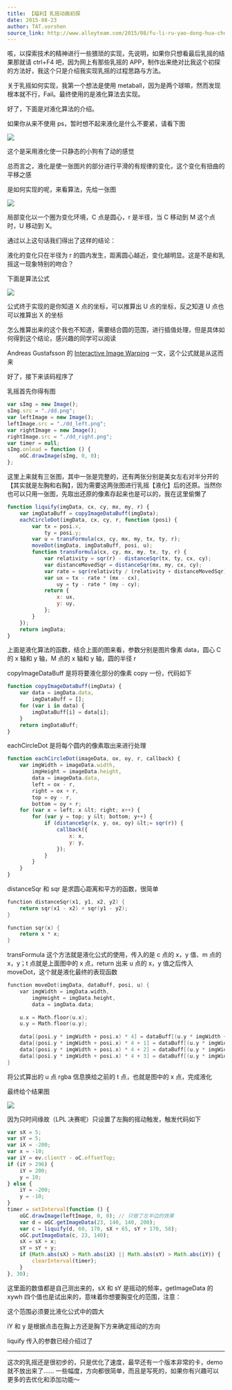 ```yaml
---
title: 【福利】乳摇动画初探
date: 2015-08-23
author: TAT.vorshen
source_link: http://www.alloyteam.com/2015/08/fu-li-ru-yao-dong-hua-chu-tan/
---
```


<!-- {% raw %} - for jekyll -->

咳，以探索技术的精神进行一些猥琐的实现，先说明，如果你只想看最后乳摇的结果那就请 ctrl+F4 吧，因为网上有那些乳摇的 APP，制作出来绝对比我这个初探的方法好，我这个只是介绍我实现乳摇的过程思路与方法。

关于乳摇如何实现，我第一个想法是使用 metaball，因为是两个球嘛，然而发现根本就不行，Fail。最终使用的是液化算法去实现。

好了，下面是对液化算法的介绍。

如果你从来不使用 ps，暂时想不起来液化是什么不要紧，请看下图

![](http://www.alloyteam.com/wp-content/uploads/2015/08/1.gif)

这个是采用液化使一只静态的小狗有了动的感觉

总而言之，液化是使一张图片的部分进行平滑的有规律的变化，这个变化有扭曲的平移之感

是如何实现的呢，来看算法，先给一张图

![](http://www.alloyteam.com/wp-content/uploads/2015/08/2.png)

局部变化以一个圈为变化环境，C 点是圆心，r 是半径，当 C 移动到 M 这个点时，U 移动到 X。

通过以上这句话我们得出了这样的结论：

液化的变化只在半径为 r 的圆内发生，距离圆心越近，变化越明显。这是不是和乳摇这一现象特别的吻合？

下面是算法公式

![](http://www.alloyteam.com/wp-content/uploads/2015/08/3.png)

公式终于实现的是你知道 X 点的坐标，可以推算出 U 点的坐标，反之知道 U 点也可以推算出 X 的坐标

怎么推算出来的这个我也不知道，需要结合圆的范围，进行插值处理，但是具体如何得到这个结论，感兴趣的同学可以阅读

Andreas Gustafsson 的 [Interactive Image Warping](http://www.gson.org/thesis/warping-thesis.pdf) 一文，这个公式就是从这而来

好了，接下来该码程序了

乳摇首先你得有图

```javascript
var sImg = new Image();
sImg.src = "./dd.png";
var leftImage = new Image();
leftImage.src = "./dd_left.png";
var rightImage = new Image();
rightImage.src = "./dd_right.png";
var timer = null;
sImg.onload = function () {
    oGC.drawImage(sImg, 0, 0);
};
```

这里上来就有三张图，其中一张是完整的，还有两张分别是美女左右对半分开的【其实就是左胸和右胸】，因为需要这两张图进行乳摇【液化】后的还原。当然你也可以只用一张图，先取出还原的像素存起来也是可以的，我在这里偷懒了

```javascript
function liquify(imgData, cx, cy, mx, my, r) {
    var imgDataBuff = copyImageDataBuff(imgData);
    eachCircleDot(imgData, cx, cy, r, function (posi) {
        var tx = posi.x,
            ty = posi.y;
        var u = transFormula(cx, cy, mx, my, tx, ty, r);
        moveDot(imgData, imgDataBuff, posi, u);
        function transFormula(cx, cy, mx, my, tx, ty, r) {
            var relativity = sqr(r) - distanceSqr(tx, ty, cx, cy);
            var distanceMovedSqr = distanceSqr(mx, my, cx, cy);
            var rate = sqr(relativity / (relativity + distanceMovedSqr));
            var ux = tx - rate * (mx - cx),
                uy = ty - rate * (my - cy);
            return {
                x: ux,
                y: uy,
            };
        }
    });
    return imgData;
}
```

上面是液化算法的函数，结合上面的图来看，参数分别是图片像素 data，圆心 C 的 x 轴和 y 轴，M 点的 x 轴和 y 轴，圆的半径 r

copyImageDataBuff 是将将要液化部分的像素 copy 一份，代码如下

```javascript
function copyImageDataBuff(imgData) {
    var data = imgData.data,
        imgDataBuff = [];
    for (var i in data) {
        imgDataBuff[i] = data[i];
    }
    return imgDataBuff;
}
```

eachCircleDot 是将每个圆内的像素取出来进行处理

```javascript
function eachCircleDot(imageData, ox, oy, r, callback) {
    var imgWidth = imageData.width,
        imgHeight = imageData.height,
        data = imageData.data,
        left = ox - r,
        right = ox + r,
        top = oy - r,
        bottom = oy + r;
    for (var x = left; x &lt; right; x++) {
        for (var y = top; y &lt; bottom; y++) {
            if (distanceSqr(x, y, ox, oy) &lt;= sqr(r)) {
                callback({
                    x: x,
                    y: y,
                });
            }
        }
    }
}
```

distanceSqr 和 sqr 是求圆心距离和平方的函数，很简单

```c
function distanceSqr(x1, y1, x2, y2) {
	return sqr(x1 - x2) + sqr(y1 - y2);
}
 
function sqr(x) {
	return x * x;
}
```

transFormula 这个方法就是液化公式的使用，传入的是 c 点的 x，y 值、m 点的 x，y；t 点就是上面图中的 x 点，return 出来 u 点的 x，y 值之后传入 moveDot，这个就是液化最终的表现函数

```c
function moveDot(imgData, dataBuff, posi, u) {
	var imgWidth = imgData.width,
		imgHeight = imgData.height,
		data = imgData.data;
 
	u.x = Math.floor(u.x);
	u.y = Math.floor(u.y);
 
	data[(posi.y * imgWidth + posi.x) * 4] = dataBuff[(u.y * imgWidth + u.x) * 4];
	data[(posi.y * imgWidth + posi.x) * 4 + 1] = dataBuff[(u.y * imgWidth + u.x) * 4 + 1];
	data[(posi.y * imgWidth + posi.x) * 4 + 2] = dataBuff[(u.y * imgWidth + u.x) * 4 + 2];
	data[(posi.y * imgWidth + posi.x) * 4 + 3] = dataBuff[(u.y * imgWidth + u.x) * 4 + 3];
}
```

将公式算出的 u 点 rgba 信息换给之前的 t 点，也就是图中的 x 点，完成液化

最终给个结果图

![](http://images0.cnblogs.com/blog2015/740327/201508/231838083944385.gif)

因为只时间缘故（LPL 决赛呢）只设置了左胸的摇动触发，触发代码如下

```javascript
var sX = 5;
var sY = 5;
var iX = -200;
var x = -10;
var iY = ev.clientY - oC.offsetTop;
if (iY > 296) {
    iY = 200;
    y = 10;
} else {
    iY = -200;
    y = -10;
}
timer = setInterval(function () {
    oGC.drawImage(leftImage, 0, 0); // 只做了左半边的效果
    var d = oGC.getImageData(23, 140, 140, 200);
    var c = liquify(d, 60, 170, sX + 65, sY + 170, 58);
    oGC.putImageData(c, 23, 140);
    sX = sX + x;
    sY = sY + y;
    if (Math.abs(sX) > Math.abs(iX) || Math.abs(sY) > Math.abs(iY)) {
        clearInterval(timer);
    }
}, 30);
```

这里面的数值都是自己测出来的，sX 和 sY 是摇动的频率，getImageData 的 xywh 四个值也是试出来的，意味着你想要胸变化的范围，注意：

这个范围必须要比液化公式中的圆大

iY 和 y 是根据点击在胸上方还是胸下方来确定摇动的方向

liquify 传入的参数已经介绍过了

* * *

这次的乳摇还是很初步的，只是优化了速度，最早还有一个版本非常的卡，demo 就不放出来了…… 一些幅度，方向都很简单，而且是写死的，如果你有兴趣可以更多的去优化和添加功能～


<!-- {% endraw %} - for jekyll -->